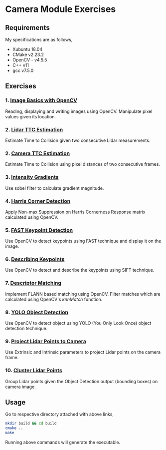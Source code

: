 # Camera Module Exercises

## Requirements

My specifications are as follows, 

* Xubuntu 18.04
* CMake v2.23.2
* OpenCV - v4.5.5
* C++ v11
* gcc v7.5.0

## Exercises

### 1. [Image Basics with OpenCV](./Lesson%202%20-%20Autonomous%20Vehicles%20and%20Computer%20Vision/The%20OpenCV%20Library/OpenCV_exercises/)

Reading, displaying and writing images using OpenCV. Manipulate pixel values given its location.

### 2. [Lidar TTC Estimation](./Lesson%203%20-%20Engineering%20a%20Collision%20Detection%20System/Estimating%20TTC%20with%20Lidar/TTC_lidar/)

Estimate Time to Collision given two consecutive Lidar measurements. 

### 2. [Camera TTC Estimation](./Lesson%203%20-%20Engineering%20a%20Collision%20Detection%20System/Estimating%20TTC%20with%20Camera/TTC_camera/)

Estimate Time to Collision using pixel distances of two consecutive frames. 

### 3. [Intensity Gradients](./Lesson%204%20-%20Tracking%20Image%20Features/Intensity%20Gradient%20and%20Filtering/gradient_filtering/)

Use sobel filter to calculate gradient magnitude.

### 4. [Harris Corner Detection](./Lesson%204%20-%20Tracking%20Image%20Features/Harris%20Corner%20Detection/cornerness_harris/)

Apply Non-max Suppression on Harris Cornerness Response matrix calculated using OpenCV.


### 5. [FAST Keypoint Detection](./Lesson%204%20-%20Tracking%20Image%20Features/Overview%20of%20Popular%20Keypoint%20Detectors/detect_keypoints/)

Use OpenCV to detect keypoints using FAST technique and display it on the image.

### 6. [Describing Keypoints](./Lesson%204%20-%20Tracking%20Image%20Features/Gradient-based%20vs.%20Binary%20Descriptors/describe_keypoints/)

Use OpenCV to detect and describe the keypoints using SIFT technique.

### 7. [Descriptor Matching](./Lesson%204%20-%20Tracking%20Image%20Features/Descriptor%20Matching/descriptor_matching/)

Implement FLANN based matching using OpenCV. Filter matches which are calculated using OpenCV's *knnMatch* function.

### 8. [YOLO Object Detection](./Lesson%206%20-%20Combining%20Camera%20and%20Lidar/Object%20Detection%20with%20YOLO/detect_objects/)

Use OpenCV to detect object using YOLO (You Only Look Once) object detection technique.

### 9. [Project Lidar Points to Camera](./Lesson%206%20-%20Combining%20Camera%20and%20Lidar/Lidar-to-Camera%20Point%20Projection/lidar_to_camera/)

Use Extrinsic and Intrinsic parameters to project Lidar points on the camera frame.

### 10. [Cluster Lidar Points](./Lesson%206%20-%20Combining%20Camera%20and%20Lidar/Creating%203D-Objects/cluster_with_roi/)

Group Lidar points given the Object Detection output (bounding boxes) on camera image.

## Usage

Go to respective directory attached with above links,

```bash
mkdir build && cd build
cmake ..
make
```

Running above commands will generate the executable.

